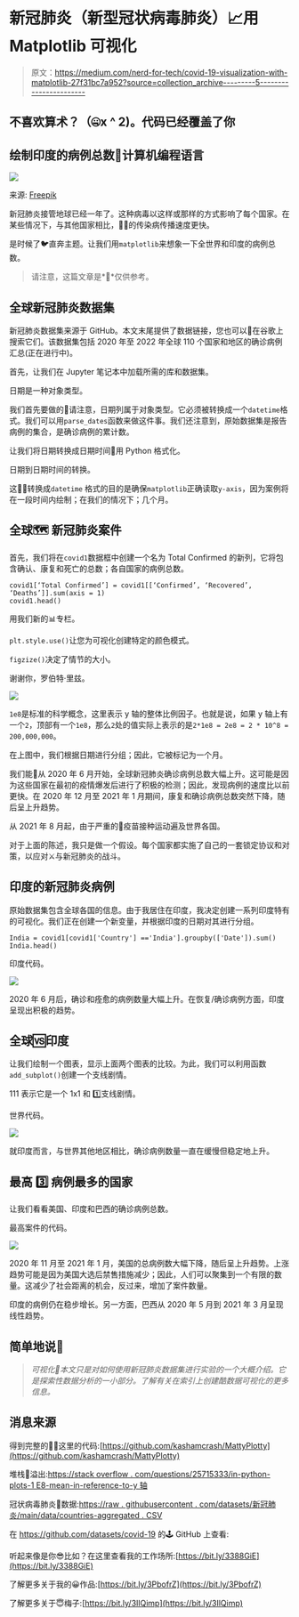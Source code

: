 # 新冠肺炎（新型冠状病毒肺炎）📈用 Matplotlib 可视化

> 原文：<https://medium.com/nerd-for-tech/covid-19-visualization-with-matplotlib-27f31bc7a952?source=collection_archive---------5----------------------->

## 不喜欢算术？（🤐x ^ 2)。代码已经覆盖了你

## 绘制印度的病例总数🐍计算机编程语言

![](img/f76f59ddc0a44479f54ec39be2ab9687.png)

来源: [Freepik](https://www.freepik.com/free-vector/fight-virus-concept_7965260.htm?query=covid&collectionId=674671&&position=2&from_view=collections)

新冠肺炎接管地球已经一年了。这种病毒以这样或那样的方式影响了每个国家。在某些情况下，与其他国家相比，🧟‍♀️的传染病传播速度更快。

是时候了🐦直奔主题。让我们用`matplotlib`来想象一下全世界和印度的病例总数。

> 请注意，这篇文章是*📰*仅供参考。

## **全球新冠肺炎数据集**

新冠肺炎数据集来源于 GitHub。本文末尾提供了数据链接，您也可以🔎在谷歌上搜索它们。该数据集包括 2020 年至 2022 年全球 110 个国家和地区的确诊病例汇总(正在进行中)。

首先，让我们在 Jupyter 笔记本中加载所需的库和数据集。

日期是一种对象类型。

我们首先要做的👀请注意，日期列属于对象类型。它必须被转换成一个`datetime`格式。我们可以用`parse_dates`函数来做这件事。我们还注意到，原始数据集是报告病例的集合，是确诊病例的累计数。

让我们将日期转换成日期时间📅用 Python 格式化。

日期到日期时间的转换。

这👩‍🏫转换成`datetime` 格式的目的是确保`matplotlib`正确读取`y-axis`，因为案例将在一段时间内绘制；在我们的情况下；几个月。

## **全球**🗺️ **新冠肺炎案件**

首先，我们将在`covid1`数据框中创建一个名为 Total Confirmed 的新列，它将包含确认、康复和死亡的总数；各自国家的病例总数。

```
covid1[‘Total Confirmed’] = covid1[[‘Confirmed’, ‘Recovered’, ‘Deaths’]].sum(axis = 1)
covid1.head()
```

用我们新的📊专栏。

`plt.style.use()`让您为可视化创建特定的颜色模式。

`figzize()`决定了情节的大小。

谢谢你，罗伯特·里兹。

![](img/a75e80fe5117a63557b16309c7dc8dd2.png)

`1e8`是标准的科学概念，这里表示 y 轴的整体比例因子。也就是说，如果 y 轴上有一个`2`，顶部有一个`1e8`，那么`2`处的值实际上表示的是`2*1e8 = 2e8 = 2 * 10^8 = 200,000,000`。

在上图中，我们根据日期进行分组；因此，它被标记为一个月。

我们能🔢从 2020 年 6 月开始，全球新冠肺炎确诊病例总数大幅上升。这可能是因为这些国家在最初的疫情爆发后进行了积极的检测；因此，发现病例的速度比以前更快。在 2020 年 12 月至 2021 年 1 月期间，康复和确诊病例总数突然下降，随后呈上升趋势。

从 2021 年 8 月起，由于严重的💯疫苗接种运动遍及世界各国。

对于上面的陈述，我只是做一个假设。每个国家都实施了自己的一套锁定协议和对策，以应对⚔️与新冠肺炎的战斗。

## **印度的新冠肺炎病例**

原始数据集包含全球各国的信息。由于我居住在印度，我决定创建一系列印度特有的可视化。我们正在创建一个新变量，并根据印度的日期对其进行分组。

```
India = covid1[covid1['Country'] =='India'].groupby(['Date']).sum()
India.head()
```

印度代码。

![](img/5c963b91e2bbdd5699e89d76f2ef856c.png)

2020 年 6 月后，确诊和痊愈的病例数量大幅上升。在恢复/确诊病例方面，印度呈现出积极的趋势。

## **全球**🆚**印度**

让我们绘制一个图表，显示上面两个图表的比较。为此，我们可以利用函数`add_subplot()`创建一个支线剧情。

111 表示它是一个 1x1 和 1️⃣支线剧情。

世界代码。

![](img/cf4b8979afcfb4bb8d113d98a7186054.png)

就印度而言，与世界其他地区相比，确诊病例数量一直在缓慢但稳定地上升。

## **最高** 3️⃣ **病例最多的国家**

让我们看看美国、印度和巴西的确诊病例总数。

最高案件的代码。

![](img/867645d726f8b299e9bffe1f690a2b8d.png)

2020 年 11 月至 2021 年 1 月，美国的总病例数大幅下降，随后呈上升趋势。上涨趋势可能是因为美国大选后禁售措施减少；因此，人们可以聚集到一个有限的数量。这减少了社会距离的机会，反过来，增加了案件数量。

印度的病例仍在稳步增长。另一方面，巴西从 2020 年 5 月到 2021 年 3 月呈现线性趋势。

## 简单地说🙂

> *可视化🌠本文只是对如何使用新冠肺炎数据集进行实验的一个大概介绍。它是探索性数据分析的一小部分。了解有关在索引上创建酷数据可视化的更多信息。*

## **消息来源**

得到完整的😶‍🌫这里的️️代码:[https://github.com/kashamcrash/MattyPlotty](https://github.com/kashamcrash/MattyPlotty)

堆栈🧱溢出:[https://stack overflow . com/questions/25715333/in-python-plots-1 E8-mean-in-reference-to-y 轴](https://stackoverflow.com/questions/25715333/in-python-plots-what-does-1e8-mean-in-reference-to-the-y-axis)

冠状病毒肺炎💾数据:[https://raw . githubusercontent . com/datasets/新冠肺炎/main/data/countries-aggregated . CSV](https://raw.githubusercontent.com/datasets/covid-19/main/data/countries-aggregated.csv)

在 https://github.com/datasets/covid-19 的🕹️ GitHub 上查看:

听起来像是你😎比如？在这里查看我的工作场所:[https://bit.ly/3388GiE](https://bit.ly/3388GiE)

了解更多关于我的😀作品:[https://bit.ly/3PbofrZ](https://bit.ly/3PbofrZ)

了解更多关于😇梅子:[https://bit.ly/3IlQimp](https://bit.ly/3IlQimp)